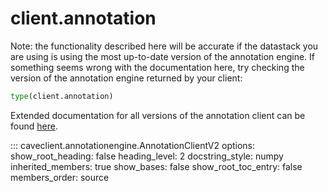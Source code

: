 # client.annotation

Note: the functionality described here will be accurate if the datastack you are using
is using the most up-to-date version of the annotation engine. If something seems
wrong with the documentation here, try checking the version of the annotation
engine returned by your client:

```python
type(client.annotation)
```

Extended documentation for all versions of the annotation client can be found
[here](../extended_api/annotation.md).

::: caveclient.annotationengine.AnnotationClientV2
    options:
        show_root_heading: false
        heading_level: 2
        docstring_style: numpy
        inherited_members: true
        show_bases: false
        show_root_toc_entry: false
        members_order: source
